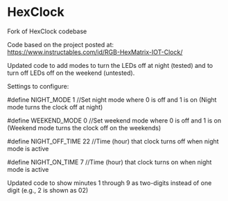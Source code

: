 # HexClock
Fork of HexClock codebase

Code based on the project posted at:
https://www.instructables.com/id/RGB-HexMatrix-IOT-Clock/

Updated code to add modes to turn the LEDs off at night (tested) and to turn off LEDs off on the weekend (untested).

Settings to configure:

 #define NIGHT_MODE        1     //Set night mode where 0 is off and 1 is on (Night mode turns the clock off at night)

 #define WEEKEND_MODE      0     //Set weekend mode where 0 is off and 1 is on (Weekend mode turns the clock off on the weekends)

 #define NIGHT_OFF_TIME    22    //Time (hour) that clock turns off when night mode is active

 #define NIGHT_ON_TIME     7     //Time (hour) that clock turns on when night mode is active


Updated code to show minutes 1 through 9 as two-digits instead of one digit (e.g., 2 is shown as 02)
